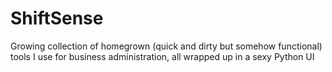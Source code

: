 # ShiftSense
Growing collection of homegrown (quick and dirty but somehow functional) tools I use for business administration, all wrapped up in a sexy Python UI
